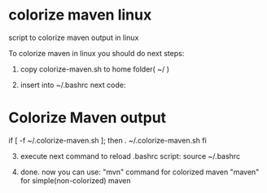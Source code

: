 colorize maven linux
==============

script to colorize maven output in linux

To colorize maven in linux you should do next steps:
1) copy colorize-maven.sh to home folder( ~/ )

2) insert into ~/.bashrc next code:
# Colorize Maven output
if [ -f ~/.colorize-maven.sh ]; then
  . ~/.colorize-maven.sh
fi

3) execute next command to reload .bashrc script:
source ~/.bashrc

4) done. now you can use:
"mvn" command for colorized maven
"maven" for simple(non-colorized) maven

